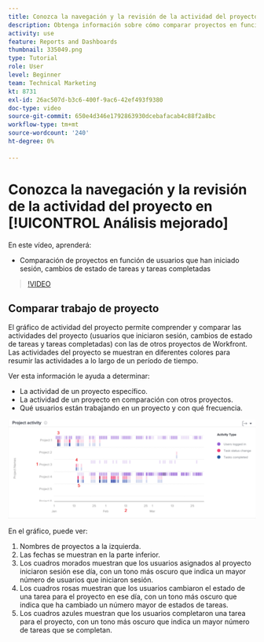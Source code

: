 ```yaml
---
title: Conozca la navegación y la revisión de la actividad del proyecto en [!UICONTROL Análisis mejorado]
description: Obtenga información sobre cómo comparar proyectos en función de usuarios que han iniciado sesión, cambios de estado de tareas y tareas completadas en Workfront.
activity: use
feature: Reports and Dashboards
thumbnail: 335049.png
type: Tutorial
role: User
level: Beginner
team: Technical Marketing
kt: 8731
exl-id: 26ac507d-b3c6-400f-9ac6-42ef493f9380
doc-type: video
source-git-commit: 650e4d346e1792863930dcebafacab4c88f2a8bc
workflow-type: tm+mt
source-wordcount: '240'
ht-degree: 0%

---
```


# Conozca la navegación y la revisión de la actividad del proyecto en [!UICONTROL Análisis mejorado]

En este vídeo, aprenderá:

* Comparación de proyectos en función de usuarios que han iniciado sesión, cambios de estado de tareas y tareas completadas

>[!VIDEO](https://video.tv.adobe.com/v/335049/?quality=12&learn=on)

## Comparar trabajo de proyecto

El gráfico de actividad del proyecto permite comprender y comparar las actividades del proyecto (usuarios que iniciaron sesión, cambios de estado de tareas y tareas completadas) con las de otros proyectos de Workfront. Las actividades del proyecto se muestran en diferentes colores para resumir las actividades a lo largo de un período de tiempo.

Ver esta información le ayuda a determinar:

* La actividad de un proyecto específico.
* La actividad de un proyecto en comparación con otros proyectos.
* Qué usuarios están trabajando en un proyecto y con qué frecuencia.

![Imagen que muestra la actividad del proyecto con números en las áreas descritas en las viñetas siguientes](assets/section-2-5.png)

En el gráfico, puede ver:

1. Nombres de proyectos a la izquierda.
1. Las fechas se muestran en la parte inferior.
1. Los cuadros morados muestran que los usuarios asignados al proyecto iniciaron sesión ese día, con un tono más oscuro que indica un mayor número de usuarios que iniciaron sesión.
1. Los cuadros rosas muestran que los usuarios cambiaron el estado de una tarea para el proyecto en ese día, con un tono más oscuro que indica que ha cambiado un número mayor de estados de tareas.
1. Los cuadros azules muestran que los usuarios completaron una tarea para el proyecto, con un tono más oscuro que indica un mayor número de tareas que se completan.
